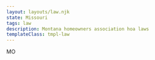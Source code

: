 ```yaml
---
layout: layouts/law.njk
state: Missouri
tags: law
description: Montana homeowners association hoa laws
templateClass: tmpl-law
---
```


MO